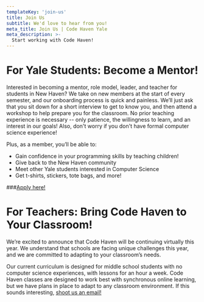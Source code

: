 ```yaml
---
templateKey: 'join-us'
title: Join Us
subtitle: We'd love to hear from you! 
meta_title: Join Us | Code Haven Yale
meta_description: >-
  Start working with Code Haven!
---
```


# For Yale Students: Become a Mentor!

Interested in becoming a mentor, role model, leader, and teacher for students in New Haven? We take on new members at the start of every semester, and our onboarding process is quick and painless. We’ll just ask that you sit down for a short interview to get to know you, and then attend a workshop to help prepare you for the classroom. No prior teaching experience is necessary -- only patience, the willingness to learn, and an interest in our goals! Also, don't worry if you don't have formal computer science experience!

Plus, as a member, you’ll be able to:
  -  Gain confidence in your programming skills by teaching children!
  -  Give back to the New Haven community
  -  Meet other Yale students interested in Computer Science
  -  Get t-shirts, stickers, tote bags, and more!

###[Apply here!](https://docs.google.com/forms/d/e/1FAIpQLSedA3vXMeskpAnWzSEmi1G2kMil6gIGk8r8uO_QD0G7VbD1zA/viewform?usp=sf_link)


# For Teachers: Bring Code Haven to Your Classroom!

We’re excited to announce that Code Haven will be continuing virtually this year. We understand that schools are facing unique challenges this year, and we are committed to adapting to your classroom’s needs.

Our current curriculum is designed for middle school students with no computer science experiences, with lessons for an hour a week. Code Haven classes are designed to work best with synchronous online learning, but we have plans in place to adapt to any classroom environment. If this sounds interesting, [shoot us an email!](mailto:codehavenyale@gmail.com)



